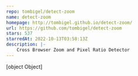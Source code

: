 ```yaml
---
repo: tombigel/detect-zoom
name: detect-zoom
homepage: http://tombigel.github.io/detect-zoom/
url: https://github.com/tombigel/detect-zoom
stars: 537
starredAt: 2022-10-13T03:58:13Z
description: |-
    Cross Browser Zoom and Pixel Ratio Detector 
---
```


[object Object]
